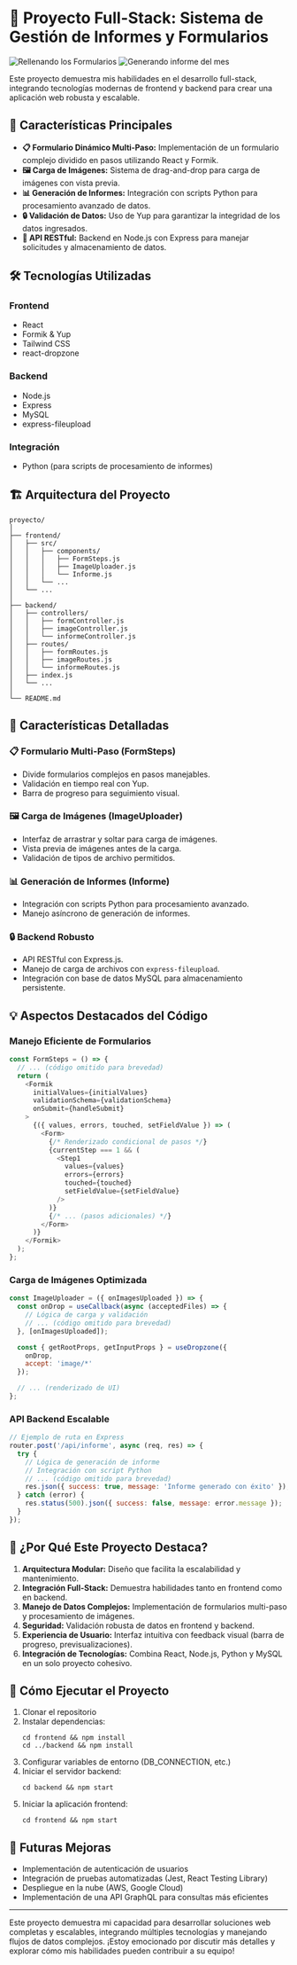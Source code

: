 

# 🚀 Proyecto Full-Stack: Sistema de Gestión de Informes y Formularios
![Rellenando los Formularios](https://i.imgur.com/MOEv9Om.gif)
![Generando informe del mes](https://i.imgur.com/2oGPH7k.gif) 


Este proyecto demuestra mis habilidades en el desarrollo full-stack, integrando tecnologías modernas de frontend y backend para crear una aplicación web robusta y escalable.

## 🌟 Características Principales

- **📋 Formulario Dinámico Multi-Paso:** Implementación de un formulario complejo dividido en pasos utilizando React y Formik.
- **🖼️ Carga de Imágenes:** Sistema de drag-and-drop para carga de imágenes con vista previa.
- **📊 Generación de Informes:** Integración con scripts Python para procesamiento avanzado de datos.
- **🔒 Validación de Datos:** Uso de Yup para garantizar la integridad de los datos ingresados.
- **🔄 API RESTful:** Backend en Node.js con Express para manejar solicitudes y almacenamiento de datos.

## 🛠️ Tecnologías Utilizadas

### Frontend
- React
- Formik & Yup
- Tailwind CSS
- react-dropzone

### Backend
- Node.js
- Express
- MySQL
- express-fileupload

### Integración
- Python (para scripts de procesamiento de informes)

## 🏗️ Arquitectura del Proyecto

```
proyecto/
│
├── frontend/
│   ├── src/
│   │   ├── components/
│   │   │   ├── FormSteps.js
│   │   │   ├── ImageUploader.js
│   │   │   └── Informe.js
│   │   └── ...
│   └── ...
│
├── backend/
│   ├── controllers/
│   │   ├── formController.js
│   │   ├── imageController.js
│   │   └── informeController.js
│   ├── routes/
│   │   ├── formRoutes.js
│   │   ├── imageRoutes.js
│   │   └── informeRoutes.js
│   ├── index.js
│   └── ...
│
└── README.md
```

## 🚀 Características Detalladas

### 📋 Formulario Multi-Paso (FormSteps)
- Divide formularios complejos en pasos manejables.
- Validación en tiempo real con Yup.
- Barra de progreso para seguimiento visual.

### 🖼️ Carga de Imágenes (ImageUploader)
- Interfaz de arrastrar y soltar para carga de imágenes.
- Vista previa de imágenes antes de la carga.
- Validación de tipos de archivo permitidos.

### 📊 Generación de Informes (Informe)
- Integración con scripts Python para procesamiento avanzado.
- Manejo asíncrono de generación de informes.

### 🔒 Backend Robusto
- API RESTful con Express.js.
- Manejo de carga de archivos con `express-fileupload`.
- Integración con base de datos MySQL para almacenamiento persistente.

## 💡 Aspectos Destacados del Código

### Manejo Eficiente de Formularios
```javascript
const FormSteps = () => {
  // ... (código omitido para brevedad)
  return (
    <Formik
      initialValues={initialValues}
      validationSchema={validationSchema}
      onSubmit={handleSubmit}
    >
      {({ values, errors, touched, setFieldValue }) => (
        <Form>
          {/* Renderizado condicional de pasos */}
          {currentStep === 1 && (
            <Step1
              values={values}
              errors={errors}
              touched={touched}
              setFieldValue={setFieldValue}
            />
          )}
          {/* ... (pasos adicionales) */}
        </Form>
      )}
    </Formik>
  );
};
```

### Carga de Imágenes Optimizada
```javascript
const ImageUploader = ({ onImagesUploaded }) => {
  const onDrop = useCallback(async (acceptedFiles) => {
    // Lógica de carga y validación
    // ... (código omitido para brevedad)
  }, [onImagesUploaded]);

  const { getRootProps, getInputProps } = useDropzone({
    onDrop,
    accept: 'image/*'
  });

  // ... (renderizado de UI)
};
```

### API Backend Escalable
```javascript
// Ejemplo de ruta en Express
router.post('/api/informe', async (req, res) => {
  try {
    // Lógica de generación de informe
    // Integración con script Python
    // ... (código omitido para brevedad)
    res.json({ success: true, message: 'Informe generado con éxito' });
  } catch (error) {
    res.status(500).json({ success: false, message: error.message });
  }
});
```

## 🌟 ¿Por Qué Este Proyecto Destaca?

1. **Arquitectura Modular:** Diseño que facilita la escalabilidad y mantenimiento.
2. **Integración Full-Stack:** Demuestra habilidades tanto en frontend como en backend.
3. **Manejo de Datos Complejos:** Implementación de formularios multi-paso y procesamiento de imágenes.
4. **Seguridad:** Validación robusta de datos en frontend y backend.
5. **Experiencia de Usuario:** Interfaz intuitiva con feedback visual (barra de progreso, previsualizaciones).
6. **Integración de Tecnologías:** Combina React, Node.js, Python y MySQL en un solo proyecto cohesivo.

## 🚀 Cómo Ejecutar el Proyecto

1. Clonar el repositorio
2. Instalar dependencias:
   ```
   cd frontend && npm install
   cd ../backend && npm install
   ```
3. Configurar variables de entorno (DB_CONNECTION, etc.)
4. Iniciar el servidor backend:
   ```
   cd backend && npm start
   ```
5. Iniciar la aplicación frontend:
   ```
   cd frontend && npm start
   ```

## 🔮 Futuras Mejoras

- Implementación de autenticación de usuarios
- Integración de pruebas automatizadas (Jest, React Testing Library)
- Despliegue en la nube (AWS, Google Cloud)
- Implementación de una API GraphQL para consultas más eficientes

---

Este proyecto demuestra mi capacidad para desarrollar soluciones web completas y escalables, integrando múltiples tecnologías y manejando flujos de datos complejos. ¡Estoy emocionado por discutir más detalles y explorar cómo mis habilidades pueden contribuir a su equipo!
